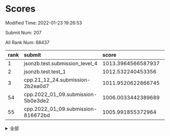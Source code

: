 # Scores

Modified Time: 2022-01-23 19:26:53

Submit Num: 207

All Rank Num: 68437

| rank |               submit               |       score        |       sigma        | pk_num |
| :--- | :--------------------------------- | :----------------- | :----------------- | :----- |
| 1    | jsonzb.test.submission_level_4     | 1013.3964566587937 | 0.7935752227829286 | 1326   |
| 2    | jsonzb.test.test_1                 | 1012.532240453356  | 0.7861405928393164 | 1323   |
| 3    | cpp.21_12_24.submission-2b2ea0d7   | 1011.9520622866745 | 0.7882385827660168 | 1323   |
| 54   | cpp.2022_01_09.submission-5b0e3de2 | 1006.0033442389689 | 0.7284939530067913 | 1321   |
| 55   | cpp.2022_01_09.submission-816672bd | 1005.991855372964  | 0.7330898006931661 | 1315   |


<details>
<summary>全部</summary>

| rank |                 submit                 |       score        |       sigma        | pk_num |
| :--- | :------------------------------------- | :----------------- | :----------------- | :----- |
| 1    | jsonzb.test.submission_level_4         | 1013.3964566587937 | 0.7935752227829286 | 1326   |
| 2    | jsonzb.test.test_1                     | 1012.532240453356  | 0.7861405928393164 | 1323   |
| 3    | cpp.21_12_24.submission-2b2ea0d7       | 1011.9520622866745 | 0.7882385827660168 | 1323   |
| 4    | gobigger.level_3.submission_level_3_23 | 1011.6660944353533 | 0.7934521853821466 | 1325   |
| 5    | gobigger.level_3.submission_level_3_4  | 1011.4573263714491 | 0.7610148088163017 | 1322   |
| 6    | gobigger.level_3.submission_level_3_32 | 1010.9198688956017 | 0.7649780323281159 | 1321   |
| 7    | gobigger.level_3.submission_level_3_41 | 1010.9100250667941 | 0.7654897525860903 | 1323   |
| 8    | gobigger.level_3.submission_level_3_47 | 1010.9032633608208 | 0.7723026715555897 | 1318   |
| 9    | gobigger.level_3.submission_level_3_28 | 1010.8489176719446 | 0.7669659551150286 | 1321   |
| 10   | gobigger.level_3.submission_level_3_38 | 1010.8069108321125 | 0.7800744023350883 | 1320   |
| 11   | gobigger.level_3.submission_level_3_24 | 1010.7971503519053 | 0.7682627155476495 | 1326   |
| 12   | gobigger.level_3.submission_level_3_21 | 1010.7551817167961 | 0.7678640105955291 | 1324   |
| 13   | gobigger.level_3.submission_level_3_45 | 1010.7323794396481 | 0.7666003917097753 | 1322   |
| 14   | gobigger.level_3.submission_level_3_31 | 1010.7257749222231 | 0.7706407103687282 | 1319   |
| 15   | gobigger.level_3.submission_level_3_15 | 1010.6158027978317 | 0.7904565850889281 | 1324   |
| 16   | gobigger.level_3.submission_level_3_5  | 1010.5904406163071 | 0.7579136355463659 | 1320   |
| 17   | gobigger.level_3.submission_level_3_30 | 1010.5547641699097 | 0.7571308576542805 | 1321   |
| 18   | gobigger.level_3.submission_level_3_37 | 1010.4262055605698 | 0.7675346660763059 | 1316   |
| 19   | gobigger.level_3.submission_level_3_27 | 1010.3559947177527 | 0.7839983755710592 | 1321   |
| 20   | gobigger.level_3.submission_level_3_29 | 1010.2926502672692 | 0.7605835176083467 | 1323   |
| 21   | gobigger.level_3.submission_level_3_26 | 1010.2750473660494 | 0.7616455927035399 | 1323   |
| 22   | gobigger.level_3.submission_level_3_40 | 1010.2639798108743 | 0.7637893760800336 | 1327   |
| 23   | gobigger.level_3.submission_level_3_49 | 1010.2626308160841 | 0.7495260521280555 | 1324   |
| 24   | gobigger.level_3.submission_level_3_33 | 1010.2210559937993 | 0.7503144980741253 | 1321   |
| 25   | gobigger.level_3.submission_level_3_36 | 1010.1359406323788 | 0.7398804792328746 | 1325   |
| 26   | gobigger.level_3.submission_level_3_46 | 1010.1227547145244 | 0.7535123830094549 | 1329   |
| 27   | gobigger.level_3.submission_level_3_16 | 1009.9884426091222 | 0.7402602998042092 | 1325   |
| 28   | gobigger.level_3.submission_level_3_1  | 1009.9425043620327 | 0.7389650437898979 | 1324   |
| 29   | gobigger.level_3.submission_level_3_9  | 1009.9092693753386 | 0.7676986379085343 | 1321   |
| 30   | gobigger.level_3.submission_level_3_6  | 1009.7925130294705 | 0.7821862682450307 | 1321   |
| 31   | gobigger.level_3.submission_level_3_19 | 1009.7818655730906 | 0.7552270347673828 | 1325   |
| 32   | gobigger.level_3.submission_level_3_18 | 1009.7346641015114 | 0.7514405562598627 | 1318   |
| 33   | gobigger.level_3.submission_level_3_48 | 1009.6684606035793 | 0.7506098798233857 | 1319   |
| 34   | gobigger.level_3.submission_level_3_8  | 1009.6511067146188 | 0.7470714173700057 | 1315   |
| 35   | gobigger.level_3.submission_level_3_44 | 1009.6057744754376 | 0.7583318072693828 | 1328   |
| 36   | gobigger.level_3.submission_level_3_2  | 1009.6050700128663 | 0.7560092067341567 | 1328   |
| 37   | gobigger.level_3.submission_level_3_25 | 1009.6038980175713 | 0.7637093863694976 | 1321   |
| 38   | gobigger.level_3.submission_level_3_43 | 1009.5733188018489 | 0.7446690413787395 | 1320   |
| 39   | gobigger.level_3.submission_level_3_10 | 1009.5548718656136 | 0.7767863686817523 | 1328   |
| 40   | gobigger.level_3.submission_level_3_34 | 1009.4676463820695 | 0.7668372675040076 | 1325   |
| 41   | gobigger.level_3.submission_level_3_22 | 1009.4659116735985 | 0.7441010679189447 | 1322   |
| 42   | gobigger.level_3.submission_level_3_13 | 1009.4253521588115 | 0.7408497133844713 | 1321   |
| 43   | gobigger.level_3.submission_level_3_17 | 1009.3472885806736 | 0.7464477090551086 | 1320   |
| 44   | gobigger.level_3.submission_level_3_11 | 1009.3096517337108 | 0.7522616868133871 | 1322   |
| 45   | gobigger.level_3.submission_level_3_39 | 1009.2665228034106 | 0.7664283911648612 | 1325   |
| 46   | gobigger.level_3.submission_level_3_35 | 1009.2090015877817 | 0.751428344996645  | 1327   |
| 47   | gobigger.level_3.submission_level_3_12 | 1009.086954181811  | 0.7364644726077103 | 1322   |
| 48   | gobigger.level_3.submission_level_3_20 | 1008.6042827839166 | 0.7644317006816822 | 1322   |
| 49   | gobigger.level_3.submission_level_3_7  | 1008.5545495109221 | 0.7516442970375072 | 1327   |
| 50   | gobigger.level_3.submission_level_3_14 | 1008.063354639047  | 0.7366468598811395 | 1324   |
| 51   | gobigger.level_3.submission_level_3_0  | 1008.0086799779039 | 0.7386138620680299 | 1323   |
| 52   | gobigger.level_3.submission_level_3_3  | 1007.927419712567  | 0.7392366315249058 | 1325   |
| 53   | gobigger.level_3.submission_level_3_42 | 1007.9184130422694 | 0.7520071740529037 | 1318   |
| 54   | cpp.2022_01_09.submission-5b0e3de2     | 1006.0033442389689 | 0.7284939530067913 | 1321   |
| 55   | cpp.2022_01_09.submission-816672bd     | 1005.991855372964  | 0.7330898006931661 | 1315   |
| 56   | gobigger.level_1.submission_level_1_9  | 1004.510140863508  | 0.7200097719885574 | 1323   |
| 57   | gobigger.level_1.submission_level_1_11 | 1004.4951053329213 | 0.7185009110743045 | 1315   |
| 58   | gobigger.level_1.submission_level_1_23 | 1004.3525682533249 | 0.7241405839555551 | 1320   |
| 59   | gobigger.level_1.submission_level_1_26 | 1004.2852872605768 | 0.7376229215331686 | 1321   |
| 60   | gobigger.level_1.submission_level_1_32 | 1004.2020665709653 | 0.7136378850790058 | 1323   |
| 61   | gobigger.level_1.submission_level_1_12 | 1004.1405682191494 | 0.7296827067679168 | 1319   |
| 62   | gobigger.level_1.submission_level_1_7  | 1004.090443080583  | 0.7145040739096671 | 1319   |
| 63   | gobigger.level_1.submission_level_1_21 | 1004.0041575788446 | 0.7347493996547845 | 1320   |
| 64   | gobigger.level_1.submission_level_1_49 | 1003.9661908322321 | 0.714975753971645  | 1327   |
| 65   | gobigger.level_1.submission_level_1_35 | 1003.8872856119034 | 0.7142524922451341 | 1319   |
| 66   | gobigger.level_1.submission_level_1_18 | 1003.7995488301394 | 0.7209422374437887 | 1318   |
| 67   | gobigger.level_1.submission_level_1_29 | 1003.7896902183114 | 0.7099058812924487 | 1315   |
| 68   | gobigger.level_1.submission_level_1_24 | 1003.7468840076938 | 0.7326153363879142 | 1325   |
| 69   | gobigger.level_1.submission_level_1_10 | 1003.6885809258895 | 0.7200254690790631 | 1323   |
| 70   | gobigger.level_1.submission_level_1_30 | 1003.6646885109391 | 0.7162303574947146 | 1325   |
| 71   | gobigger.level_1.submission_level_1_38 | 1003.6332051210547 | 0.7193508529611414 | 1319   |
| 72   | gobigger.level_1.submission_level_1_33 | 1003.6071860760393 | 0.7042323021776594 | 1319   |
| 73   | gobigger.level_1.submission_level_1_15 | 1003.549037039168  | 0.7154729076278318 | 1322   |
| 74   | gobigger.level_1.submission_level_1_3  | 1003.5290007611726 | 0.7221311309262795 | 1323   |
| 75   | gobigger.level_1.submission_level_1_40 | 1003.4323840280072 | 0.7073263762444612 | 1322   |
| 76   | gobigger.level_1.submission_level_1_6  | 1003.4120877923709 | 0.7067495125983739 | 1325   |
| 77   | gobigger.level_1.submission_level_1_19 | 1003.395313353786  | 0.7252290786430751 | 1325   |
| 78   | gobigger.level_1.submission_level_1_47 | 1003.3860948889624 | 0.7148456678665945 | 1327   |
| 79   | gobigger.level_1.submission_level_1_44 | 1003.3711827348537 | 0.7164766451492421 | 1317   |
| 80   | gobigger.level_1.submission_level_1_34 | 1003.3433644579516 | 0.7144417545882299 | 1324   |
| 81   | gobigger.level_1.submission_level_1_43 | 1003.2521367547411 | 0.7192805064587232 | 1326   |
| 82   | gobigger.level_1.submission_level_1_48 | 1003.2503613419466 | 0.7242342574929131 | 1321   |
| 83   | gobigger.level_1.submission_level_1_45 | 1003.2078601820879 | 0.7213720250531404 | 1322   |
| 84   | gobigger.level_1.submission_level_1_39 | 1003.1541117140401 | 0.7282900278773244 | 1321   |
| 85   | gobigger.level_1.submission_level_1_20 | 1003.1389862925054 | 0.7062611536117851 | 1319   |
| 86   | gobigger.level_1.submission_level_1_2  | 1003.1332977360213 | 0.7110744616865329 | 1323   |
| 87   | gobigger.level_1.submission_level_1_37 | 1003.0750749843    | 0.7071327278887999 | 1325   |
| 88   | gobigger.level_1.submission_level_1_17 | 1003.0134795116084 | 0.7154206232350927 | 1323   |
| 89   | gobigger.level_1.submission_level_1_16 | 1002.9874685647974 | 0.718423097344559  | 1327   |
| 90   | gobigger.level_1.submission_level_1_27 | 1002.9041948775367 | 0.7073841901733758 | 1321   |
| 91   | gobigger.level_1.submission_level_1_31 | 1002.9021820536772 | 0.7202381798746726 | 1327   |
| 92   | gobigger.level_1.submission_level_1_13 | 1002.8722528421225 | 0.7139222212143163 | 1320   |
| 93   | gobigger.level_1.submission_level_1_36 | 1002.8469879206164 | 0.718392925158129  | 1317   |
| 94   | gobigger.level_1.submission_level_1_42 | 1002.7945242141385 | 0.7034015689035754 | 1328   |
| 95   | gobigger.level_1.submission_level_1_5  | 1002.6380839314887 | 0.7158116089878113 | 1323   |
| 96   | gobigger.level_1.submission_level_1_8  | 1002.5680808479854 | 0.7098478285704786 | 1323   |
| 97   | gobigger.level_1.submission_level_1_41 | 1002.5556861367457 | 0.7121841423722348 | 1316   |
| 98   | gobigger.level_1.submission_level_1_4  | 1002.5460322749213 | 0.7280774943006891 | 1319   |
| 99   | gobigger.level_1.submission_level_1_28 | 1002.4937382816684 | 0.7182142902284996 | 1326   |
| 100  | gobigger.level_1.submission_level_1_14 | 1002.4428002464416 | 0.7135945277397068 | 1323   |
| 101  | gobigger.level_1.submission_level_1_1  | 1002.408827636233  | 0.7121299854716672 | 1321   |
| 102  | gobigger.level_1.submission_level_1_46 | 1002.3996434096041 | 0.7049797433464932 | 1326   |
| 103  | gobigger.level_1.submission_level_1_0  | 1002.371911798926  | 0.7184221669155035 | 1324   |
| 104  | gobigger.level_1.submission_level_1_22 | 1002.2867997259002 | 0.7189348931678734 | 1323   |
| 105  | gobigger.level_1.submission_level_1_25 | 1001.9866242541984 | 0.7146137374719118 | 1322   |
| 106  | gobigger.random.submission_random_8    | 997.0670324270236  | 0.708542783843786  | 1320   |
| 107  | gobigger.random.submission_random_13   | 996.8141074586724  | 0.7112903464225973 | 1333   |
| 108  | gobigger.random.submission_random_18   | 996.6893628428458  | 0.6947674658678539 | 1325   |
| 109  | gobigger.random.submission_random_15   | 996.6793202518605  | 0.7063169469296042 | 1325   |
| 110  | gobigger.random.submission_random_21   | 996.5967041412878  | 0.7162858559695215 | 1325   |
| 111  | gobigger.random.submission_random_47   | 996.5219624721127  | 0.7100133173714127 | 1324   |
| 112  | gobigger.random.submission_random_49   | 996.4809567541738  | 0.7110837011018425 | 1319   |
| 113  | gobigger.random.submission_random_42   | 996.4775935637898  | 0.7081346644411257 | 1321   |
| 114  | gobigger.random.submission_random_6    | 996.4277062302922  | 0.7101296679163285 | 1321   |
| 115  | gobigger.random.submission_random_16   | 996.38762817489    | 0.7100680135728771 | 1324   |
| 116  | gobigger.random.submission_random_27   | 996.3704210452082  | 0.7026305280464882 | 1326   |
| 117  | gobigger.random.submission_random_22   | 996.3672948199085  | 0.7138132187650482 | 1326   |
| 118  | gobigger.random.submission_random_20   | 996.3473920865638  | 0.7077514336862206 | 1323   |
| 119  | gobigger.random.submission_random_41   | 996.2427692152162  | 0.7099573627129951 | 1326   |
| 120  | gobigger.random.submission_random_43   | 996.1143982408981  | 0.7231272001871918 | 1327   |
| 121  | gobigger.random.submission_random_17   | 996.0019392558365  | 0.7185019248748642 | 1321   |
| 122  | gobigger.random.submission_random_44   | 995.9690499417457  | 0.7148986370298259 | 1322   |
| 123  | gobigger.random.submission_random_38   | 995.9491198422762  | 0.7171692279251842 | 1326   |
| 124  | gobigger.random.submission_random_48   | 995.9237199309326  | 0.7141741235813444 | 1324   |
| 125  | gobigger.random.submission_random_25   | 995.9230929841897  | 0.7193357712490106 | 1322   |
| 126  | gobigger.random.submission_random_33   | 995.9070693666176  | 0.7141869484393649 | 1323   |
| 127  | gobigger.random.submission_random_1    | 995.9004121027118  | 0.7181334574265122 | 1320   |
| 128  | gobigger.random.submission_random_5    | 995.8931754441272  | 0.7166859203197555 | 1314   |
| 129  | gobigger.random.submission_random_24   | 995.8665305797601  | 0.7031498851121291 | 1325   |
| 130  | gobigger.random.submission_random_10   | 995.8330331184186  | 0.7267906837805758 | 1323   |
| 131  | gobigger.random.submission_random_40   | 995.8084198571944  | 0.7108503860082089 | 1326   |
| 132  | gobigger.random.submission_random_46   | 995.7453955270395  | 0.714284877549891  | 1320   |
| 133  | gobigger.random.submission_random_14   | 995.6876066051215  | 0.7076826009955677 | 1318   |
| 134  | gobigger.random.submission_random_45   | 995.6348955434802  | 0.6999689871577459 | 1322   |
| 135  | gobigger.random.submission_random_28   | 995.60604664442    | 0.7209829113859251 | 1321   |
| 136  | gobigger.random.submission_random_12   | 995.5821047326342  | 0.7081793374713302 | 1321   |
| 137  | gobigger.random.submission_random_4    | 995.5815097286323  | 0.6955586399315338 | 1322   |
| 138  | gobigger.random.submission_random_37   | 995.5123751974845  | 0.71617714075777   | 1317   |
| 139  | gobigger.random.submission_random_31   | 995.500054322549   | 0.7122281185364    | 1326   |
| 140  | gobigger.random.submission_random_35   | 995.4848925658962  | 0.7054300172428573 | 1331   |
| 141  | gobigger.random.submission_random_36   | 995.4417967910348  | 0.7162242066268729 | 1317   |
| 142  | gobigger.random.submission_random_34   | 995.4221273683977  | 0.7044012221282021 | 1324   |
| 143  | gobigger.random.submission_random_23   | 995.3359263894991  | 0.6959865213828782 | 1321   |
| 144  | gobigger.random.submission_random_7    | 995.1671439201108  | 0.7138198332108158 | 1324   |
| 145  | gobigger.random.submission_random_26   | 995.1593208575789  | 0.7132834191600955 | 1320   |
| 146  | gobigger.random.submission_random_2    | 995.0573261883542  | 0.7162585755801437 | 1320   |
| 147  | gobigger.random.submission_random_9    | 995.055035575055   | 0.7082094556592549 | 1321   |
| 148  | gobigger.random.submission_random_32   | 995.0308827582057  | 0.7100245128349073 | 1321   |
| 149  | gobigger.random.submission_random_19   | 994.9956032512004  | 0.7078235217361193 | 1320   |
| 150  | gobigger.random.submission_random_3    | 994.8903855756218  | 0.7241293387130769 | 1321   |
| 151  | gobigger.random.submission_random_0    | 994.8485704728571  | 0.7210339209610095 | 1321   |
| 152  | gobigger.random.submission_random_29   | 994.7685957997204  | 0.7175549263990874 | 1323   |
| 153  | gobigger.random.submission_random_30   | 994.5034650930776  | 0.7093566594281688 | 1326   |
| 154  | gobigger.random.submission_random_11   | 994.2889385295565  | 0.7102144493641178 | 1324   |
| 155  | gobigger.random.submission_random_39   | 993.8306679611347  | 0.7279298875538649 | 1325   |
| 156  | gobigger.level_2.submission_level_2_2  | 993.7007287526646  | 0.7380161604285358 | 1320   |
| 157  | gobigger.level_2.submission_level_2_20 | 993.3676641284084  | 0.7330720911656979 | 1319   |
| 158  | gobigger.level_2.submission_level_2_17 | 993.3486502930464  | 0.7311111516552472 | 1321   |
| 159  | gobigger.level_2.submission_level_2_27 | 993.2937849462633  | 0.7282335573322403 | 1325   |
| 160  | gobigger.level_2.submission_level_2_35 | 993.1122781696922  | 0.7304833853575724 | 1322   |
| 161  | gobigger.level_2.submission_level_2_44 | 993.1089974272013  | 0.7326699189108145 | 1321   |
| 162  | gobigger.level_2.submission_level_2_25 | 993.0460349280469  | 0.7501025533967645 | 1324   |
| 163  | gobigger.level_2.submission_level_2_34 | 993.0231232812014  | 0.7323694187986427 | 1326   |
| 164  | gobigger.level_2.submission_level_2_30 | 992.9908254766488  | 0.744436266247721  | 1321   |
| 165  | gobigger.level_2.submission_level_2_12 | 992.9890836196116  | 0.7372049814098787 | 1324   |
| 166  | gobigger.level_2.submission_level_2_3  | 992.8667547839542  | 0.7377928040075405 | 1323   |
| 167  | gobigger.level_2.submission_level_2_49 | 992.8278410170474  | 0.7486640408322124 | 1324   |
| 168  | gobigger.level_2.submission_level_2_40 | 992.7547464093848  | 0.7415310775808074 | 1322   |
| 169  | gobigger.level_2.submission_level_2_28 | 992.7404841224777  | 0.7423466423546852 | 1326   |
| 170  | gobigger.level_2.submission_level_2_6  | 992.6481673467089  | 0.740278232199926  | 1322   |
| 171  | gobigger.level_2.submission_level_2_14 | 992.5919562257832  | 0.7349556021839817 | 1321   |
| 172  | gobigger.level_2.submission_level_2_24 | 992.5681725671873  | 0.7608835254600202 | 1324   |
| 173  | gobigger.level_2.submission_level_2_5  | 992.462648777697   | 0.748835011020041  | 1319   |
| 174  | gobigger.level_2.submission_level_2_26 | 992.4492616485983  | 0.7438758176891146 | 1319   |
| 175  | gobigger.level_2.submission_level_2_21 | 992.4335337516065  | 0.7516655265186927 | 1321   |
| 176  | gobigger.level_2.submission_level_2_32 | 992.3001480637106  | 0.7441543686017924 | 1323   |
| 177  | gobigger.level_2.submission_level_2_16 | 992.2428880496897  | 0.7388505843787184 | 1323   |
| 178  | gobigger.level_2.submission_level_2_48 | 992.2369456786064  | 0.730462048821444  | 1324   |
| 179  | gobigger.level_2.submission_level_2_47 | 992.2314220003354  | 0.7295427573109455 | 1320   |
| 180  | gobigger.level_2.submission_level_2_13 | 992.2074646058442  | 0.7377033537501724 | 1320   |
| 181  | gobigger.level_2.submission_level_2_18 | 992.1754921563015  | 0.7573246066830773 | 1327   |
| 182  | gobigger.level_2.submission_level_2_38 | 992.1379805284322  | 0.7484665028839586 | 1323   |
| 183  | gobigger.level_2.submission_level_2_15 | 992.1246823328636  | 0.746656769875738  | 1321   |
| 184  | gobigger.level_2.submission_level_2_1  | 992.0154122134945  | 0.7316364518598232 | 1324   |
| 185  | gobigger.level_2.submission_level_2_31 | 991.8669702804602  | 0.7453022730526023 | 1318   |
| 186  | gobigger.level_2.submission_level_2_43 | 991.7487168006255  | 0.7495419450571856 | 1326   |
| 187  | gobigger.level_2.submission_level_2_36 | 991.7425940417589  | 0.7413962445606612 | 1325   |
| 188  | gobigger.level_2.submission_level_2_46 | 991.7297385230769  | 0.7487109221914486 | 1318   |
| 189  | gobigger.level_2.submission_level_2_42 | 991.664371578901   | 0.7557539803462573 | 1326   |
| 190  | gobigger.level_2.submission_level_2_37 | 991.6328704426794  | 0.7596245619114108 | 1325   |
| 191  | gobigger.level_2.submission_level_2_39 | 991.5022931949068  | 0.749967201000559  | 1326   |
| 192  | gobigger.level_2.submission_level_2_9  | 991.4984472857507  | 0.7355556791572917 | 1327   |
| 193  | gobigger.level_2.submission_level_2_23 | 991.4656099923556  | 0.7489846857517444 | 1327   |
| 194  | gobigger.level_2.submission_level_2_41 | 991.4297596464944  | 0.7457465104703966 | 1323   |
| 195  | gobigger.level_2.submission_level_2_7  | 991.3465490241248  | 0.7551082388532033 | 1322   |
| 196  | gobigger.level_2.submission_level_2_8  | 991.298349415587   | 0.745252146049723  | 1322   |
| 197  | gobigger.level_2.submission_level_2_29 | 991.267997937097   | 0.7756496311237099 | 1325   |
| 198  | gobigger.level_2.submission_level_2_22 | 991.234852205723   | 0.7438161906448343 | 1322   |
| 199  | gobigger.level_2.submission_level_2_19 | 991.0686257330832  | 0.7654311430159532 | 1322   |
| 200  | gobigger.level_2.submission_level_2_0  | 990.9546757316014  | 0.7413654947735454 | 1320   |
| 201  | gobigger.level_2.submission_level_2_45 | 990.917158644741   | 0.7507323945205833 | 1318   |
| 202  | gobigger.level_2.submission_level_2_10 | 990.8106069083971  | 0.7531941655643106 | 1326   |
| 203  | gobigger.level_2.submission_level_2_4  | 990.5408789968983  | 0.7536916555304233 | 1322   |
| 204  | gobigger.level_2.submission_level_2_11 | 990.3217017791404  | 0.774842375307041  | 1322   |
| 205  | gobigger.level_2.submission_level_2_33 | 990.084703147909   | 0.7664214702556913 | 1321   |
| 206  | gobigger.none.submission_none_1        | 978.8578053525214  | 1.2769473451328994 | 1317   |
| 207  | gobigger.none.submission_none_0        | 975.0962257698619  | 1.4873444690660325 | 1325   |

</details>